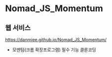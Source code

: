 # Nomad_JS_Momentum

## 웹 서비스

https://danmiee.github.io/Nomad_JS_Momentum/

- 모멘텀(크롬 확장프로그램) 필수 기능 클론코딩
